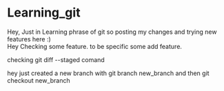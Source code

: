 # Learning_git 

Hey, Just in Learning phrase of git so posting my changes and trying new features here :)   
Hey Checking some feature.
to be specific some add feature.

checking git diff --staged comand 

hey just created a new branch with 
git branch new_branch   and then 
git checkout new_branch